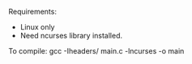 Requirements:
- Linux only
- Need ncurses library installed.

To compile: gcc -Iheaders/ main.c -lncurses -o main
